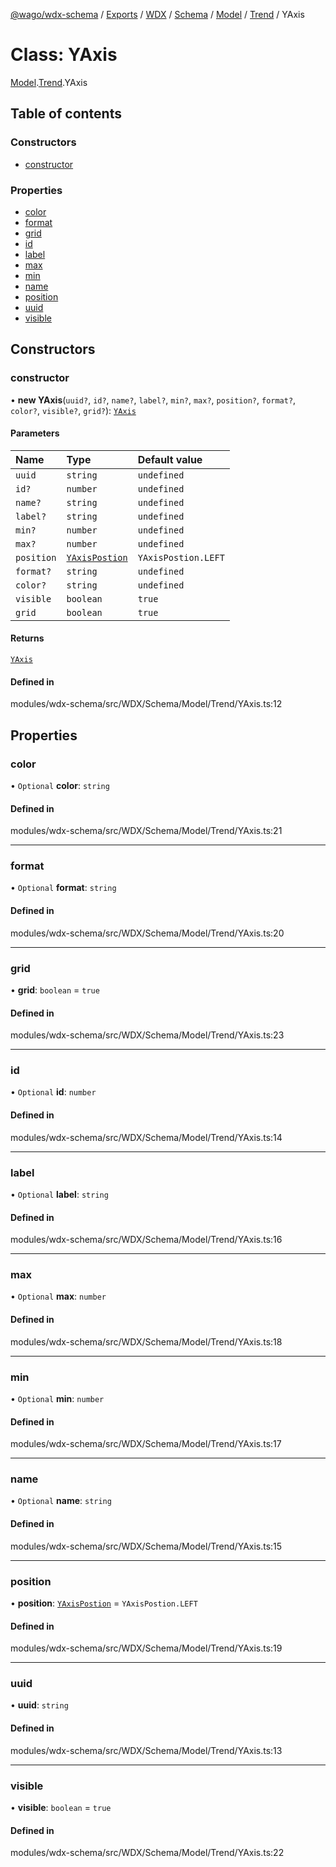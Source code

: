 [@wago/wdx-schema](../README.md) / [Exports](../modules.md) / [WDX](../modules/WDX.md) / [Schema](../modules/WDX.Schema.md) / [Model](../modules/WDX.Schema.Model.md) / [Trend](../modules/WDX.Schema.Model.Trend.md) / YAxis

# Class: YAxis

[Model](../modules/WDX.Schema.Model.md).[Trend](../modules/WDX.Schema.Model.Trend.md).YAxis

## Table of contents

### Constructors

- [constructor](WDX.Schema.Model.Trend.YAxis.md#constructor)

### Properties

- [color](WDX.Schema.Model.Trend.YAxis.md#color)
- [format](WDX.Schema.Model.Trend.YAxis.md#format)
- [grid](WDX.Schema.Model.Trend.YAxis.md#grid)
- [id](WDX.Schema.Model.Trend.YAxis.md#id)
- [label](WDX.Schema.Model.Trend.YAxis.md#label)
- [max](WDX.Schema.Model.Trend.YAxis.md#max)
- [min](WDX.Schema.Model.Trend.YAxis.md#min)
- [name](WDX.Schema.Model.Trend.YAxis.md#name)
- [position](WDX.Schema.Model.Trend.YAxis.md#position)
- [uuid](WDX.Schema.Model.Trend.YAxis.md#uuid)
- [visible](WDX.Schema.Model.Trend.YAxis.md#visible)

## Constructors

### constructor

• **new YAxis**(`uuid?`, `id?`, `name?`, `label?`, `min?`, `max?`, `position?`, `format?`, `color?`, `visible?`, `grid?`): [`YAxis`](WDX.Schema.Model.Trend.YAxis.md)

#### Parameters

| Name | Type | Default value |
| :------ | :------ | :------ |
| `uuid` | `string` | `undefined` |
| `id?` | `number` | `undefined` |
| `name?` | `string` | `undefined` |
| `label?` | `string` | `undefined` |
| `min?` | `number` | `undefined` |
| `max?` | `number` | `undefined` |
| `position` | [`YAxisPostion`](../enums/WDX.Schema.Model.Trend.YAxisPostion.md) | `YAxisPostion.LEFT` |
| `format?` | `string` | `undefined` |
| `color?` | `string` | `undefined` |
| `visible` | `boolean` | `true` |
| `grid` | `boolean` | `true` |

#### Returns

[`YAxis`](WDX.Schema.Model.Trend.YAxis.md)

#### Defined in

modules/wdx-schema/src/WDX/Schema/Model/Trend/YAxis.ts:12

## Properties

### color

• `Optional` **color**: `string`

#### Defined in

modules/wdx-schema/src/WDX/Schema/Model/Trend/YAxis.ts:21

___

### format

• `Optional` **format**: `string`

#### Defined in

modules/wdx-schema/src/WDX/Schema/Model/Trend/YAxis.ts:20

___

### grid

• **grid**: `boolean` = `true`

#### Defined in

modules/wdx-schema/src/WDX/Schema/Model/Trend/YAxis.ts:23

___

### id

• `Optional` **id**: `number`

#### Defined in

modules/wdx-schema/src/WDX/Schema/Model/Trend/YAxis.ts:14

___

### label

• `Optional` **label**: `string`

#### Defined in

modules/wdx-schema/src/WDX/Schema/Model/Trend/YAxis.ts:16

___

### max

• `Optional` **max**: `number`

#### Defined in

modules/wdx-schema/src/WDX/Schema/Model/Trend/YAxis.ts:18

___

### min

• `Optional` **min**: `number`

#### Defined in

modules/wdx-schema/src/WDX/Schema/Model/Trend/YAxis.ts:17

___

### name

• `Optional` **name**: `string`

#### Defined in

modules/wdx-schema/src/WDX/Schema/Model/Trend/YAxis.ts:15

___

### position

• **position**: [`YAxisPostion`](../enums/WDX.Schema.Model.Trend.YAxisPostion.md) = `YAxisPostion.LEFT`

#### Defined in

modules/wdx-schema/src/WDX/Schema/Model/Trend/YAxis.ts:19

___

### uuid

• **uuid**: `string`

#### Defined in

modules/wdx-schema/src/WDX/Schema/Model/Trend/YAxis.ts:13

___

### visible

• **visible**: `boolean` = `true`

#### Defined in

modules/wdx-schema/src/WDX/Schema/Model/Trend/YAxis.ts:22
